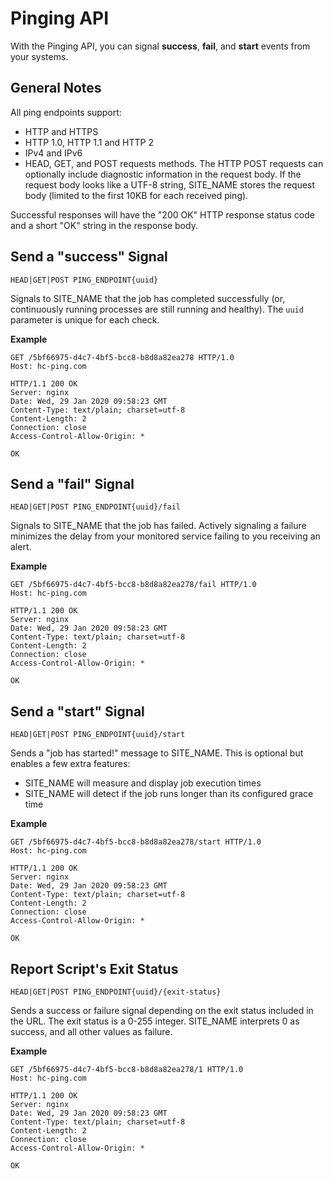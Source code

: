 # Pinging API

With the Pinging API, you can signal **success**, **fail**, and **start** events from
your systems.

## General Notes

All ping endpoints support:

* HTTP and HTTPS
* HTTP 1.0, HTTP 1.1 and HTTP 2
* IPv4 and IPv6
* HEAD, GET, and POST requests methods. The HTTP POST requests
can optionally include diagnostic information in the request body.
If the request body looks like a UTF-8 string, SITE_NAME stores the request body
(limited to the first 10KB for each received ping).

Successful responses will have the "200 OK" HTTP response status code and a short
"OK" string in the response body.

## Send a "success" Signal

```text
HEAD|GET|POST PING_ENDPOINT{uuid}
```

Signals to SITE_NAME that the job has completed successfully (or,
continuously running processes are still running and healthy). The `uuid` parameter
is unique for each check.

**Example**

```http
GET /5bf66975-d4c7-4bf5-bcc8-b8d8a82ea278 HTTP/1.0
Host: hc-ping.com
```

```http
HTTP/1.1 200 OK
Server: nginx
Date: Wed, 29 Jan 2020 09:58:23 GMT
Content-Type: text/plain; charset=utf-8
Content-Length: 2
Connection: close
Access-Control-Allow-Origin: *

OK
```

## Send a "fail" Signal

```text
HEAD|GET|POST PING_ENDPOINT{uuid}/fail
```

Signals to SITE_NAME that the job has failed. Actively signaling a failure
minimizes the delay from your monitored service failing to you receiving an alert.

**Example**

```http
GET /5bf66975-d4c7-4bf5-bcc8-b8d8a82ea278/fail HTTP/1.0
Host: hc-ping.com
```

```http
HTTP/1.1 200 OK
Server: nginx
Date: Wed, 29 Jan 2020 09:58:23 GMT
Content-Type: text/plain; charset=utf-8
Content-Length: 2
Connection: close
Access-Control-Allow-Origin: *

OK
```

## Send a "start" Signal

```text
HEAD|GET|POST PING_ENDPOINT{uuid}/start
```

Sends a "job has started!" message to SITE_NAME. This is
optional but enables a few extra features:

* SITE_NAME will measure and display job execution times
* SITE_NAME will detect if the job runs longer than its configured grace time

**Example**

```http
GET /5bf66975-d4c7-4bf5-bcc8-b8d8a82ea278/start HTTP/1.0
Host: hc-ping.com
```

```http
HTTP/1.1 200 OK
Server: nginx
Date: Wed, 29 Jan 2020 09:58:23 GMT
Content-Type: text/plain; charset=utf-8
Content-Length: 2
Connection: close
Access-Control-Allow-Origin: *

OK
```

## Report Script's Exit Status

```text
HEAD|GET|POST PING_ENDPOINT{uuid}/{exit-status}
```

Sends a success or failure signal depending on the exit status
included in the URL. The exit status is a 0-255 integer. SITE_NAME
interprets 0 as success, and all other values as failure.

**Example**

```http
GET /5bf66975-d4c7-4bf5-bcc8-b8d8a82ea278/1 HTTP/1.0
Host: hc-ping.com
```

```http
HTTP/1.1 200 OK
Server: nginx
Date: Wed, 29 Jan 2020 09:58:23 GMT
Content-Type: text/plain; charset=utf-8
Content-Length: 2
Connection: close
Access-Control-Allow-Origin: *

OK
```
